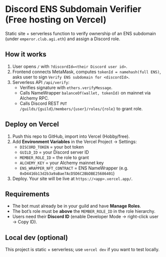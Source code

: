 # Discord ENS Subdomain Verifier (Free hosting on Vercel)

Static site + serverless function to verify ownership of an ENS subdomain (under `emperor.club.agi.eth`) and assign a Discord role.

## How it works
1. User opens `/` with `?discordId=<their Discord user id>`.
2. Frontend connects MetaMask, computes `tokenId = namehash(full ENS)`, asks user to sign `Verify ENS subdomain for <discordId>`.
3. Serverless API `/api/verify`:
   - Verifies signature with `ethers.verifyMessage`.
   - Calls NameWrapper `balanceOf(wallet, tokenId)` on mainnet via Alchemy RPC.
   - Calls Discord REST `PUT /guilds/{guild}/members/{user}/roles/{role}` to grant role.

## Deploy on Vercel
1. Push this repo to GitHub, import into Vercel (Hobby/free).
2. Add **Environment Variables** in the Vercel Project → Settings:
   - `DISCORD_TOKEN` = your bot token
   - `GUILD_ID` = your Discord server ID
   - `MEMBER_ROLE_ID` = the role to grant
   - `ALCHEMY_KEY` = your Alchemy mainnet key
   - `ENS_WRAPPER_NFT_CONTRACT` = ENS NameWrapper (e.g. `0xD4416b13d2b3a9aBae7AcD5D6C2BbDBE25686401`)
3. Deploy. Your site will be live at `https://<app>.vercel.app/`.

## Requirements
- The bot must already be in your guild and have **Manage Roles**.
- The bot’s role must be **above** the `MEMBER_ROLE_ID` in the role hierarchy.
- Users need their **Discord ID** (enable Developer Mode → right-click user → Copy ID).

## Local dev (optional)
This project is static + serverless; use `vercel dev` if you want to test locally.
